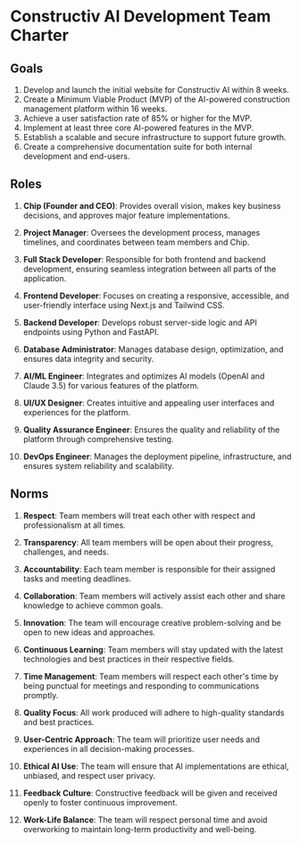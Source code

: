 # Constructiv AI Development Team Charter

## Goals
1. Develop and launch the initial website for Constructiv AI within 8 weeks.
2. Create a Minimum Viable Product (MVP) of the AI-powered construction management platform within 16 weeks.
3. Achieve a user satisfaction rate of 85% or higher for the MVP.
4. Implement at least three core AI-powered features in the MVP.
5. Establish a scalable and secure infrastructure to support future growth.
6. Create a comprehensive documentation suite for both internal development and end-users.

## Roles
1. **Chip (Founder and CEO)**: Provides overall vision, makes key business decisions, and approves major feature implementations.

2. **Project Manager**: Oversees the development process, manages timelines, and coordinates between team members and Chip.

3. **Full Stack Developer**: Responsible for both frontend and backend development, ensuring seamless integration between all parts of the application.

4. **Frontend Developer**: Focuses on creating a responsive, accessible, and user-friendly interface using Next.js and Tailwind CSS.

5. **Backend Developer**: Develops robust server-side logic and API endpoints using Python and FastAPI.

6. **Database Administrator**: Manages database design, optimization, and ensures data integrity and security.

7. **AI/ML Engineer**: Integrates and optimizes AI models (OpenAI and Claude 3.5) for various features of the platform.

8. **UI/UX Designer**: Creates intuitive and appealing user interfaces and experiences for the platform.

9. **Quality Assurance Engineer**: Ensures the quality and reliability of the platform through comprehensive testing.

10. **DevOps Engineer**: Manages the deployment pipeline, infrastructure, and ensures system reliability and scalability.

## Norms
1. **Respect**: Team members will treat each other with respect and professionalism at all times.

2. **Transparency**: All team members will be open about their progress, challenges, and needs.

3. **Accountability**: Each team member is responsible for their assigned tasks and meeting deadlines.

4. **Collaboration**: Team members will actively assist each other and share knowledge to achieve common goals.

5. **Innovation**: The team will encourage creative problem-solving and be open to new ideas and approaches.

6. **Continuous Learning**: Team members will stay updated with the latest technologies and best practices in their respective fields.

7. **Time Management**: Team members will respect each other's time by being punctual for meetings and responding to communications promptly.

8. **Quality Focus**: All work produced will adhere to high-quality standards and best practices.

9. **User-Centric Approach**: The team will prioritize user needs and experiences in all decision-making processes.

10. **Ethical AI Use**: The team will ensure that AI implementations are ethical, unbiased, and respect user privacy.

11. **Feedback Culture**: Constructive feedback will be given and received openly to foster continuous improvement.

12. **Work-Life Balance**: The team will respect personal time and avoid overworking to maintain long-term productivity and well-being.
